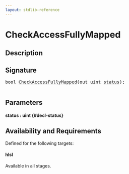 ```yaml
---
layout: stdlib-reference
---
```


# CheckAccessFullyMapped

## Description





## Signature 

<pre>
bool <a href="/stdlib-reference/global-decls/CheckAccessFullyMapped">CheckAccessFullyMapped</a>(out uint <a href="/stdlib-reference/global-decls/CheckAccessFullyMapped#decl-status" class="code_param">status</a>);

</pre>

## Parameters

#### status  : uint {#decl-status}

## Availability and Requirements

Defined for the following targets:

#### hlsl
Available in all stages.



